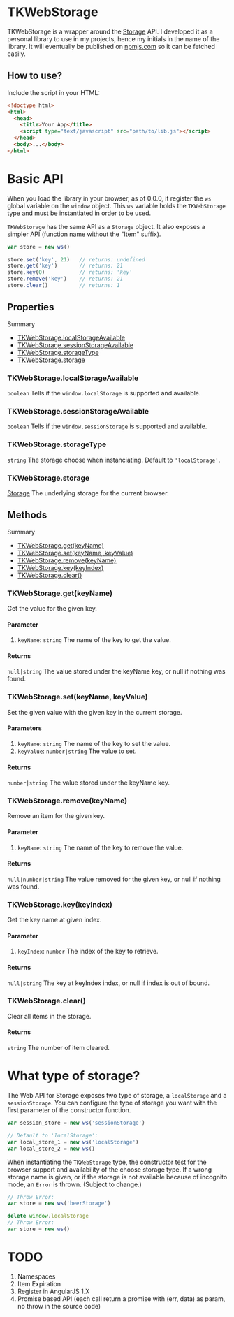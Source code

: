 # TKWebStorage

TKWebStorage is a wrapper around the [Storage](https://developer.mozilla.org/en-US/docs/Web/API/Storage) API.
I developed it as a personal library to use in my projects, hence my initials in the name of the library.
It will eventually be published on [npmjs.com](https://www.npmjs.com/) so it can be fetched easily.

## How to use?

Include the script in your HTML:

``` html
<!doctype html>
<html>
  <head>
    <title>Your App</title>
    <script type="text/javascript" src="path/to/lib.js"></script>
  </head>
  <body>...</body>
</html>
```



# Basic API

When you load the library in your browser, as of 0.0.0, it register the `ws` global variable on the `window` object.
This `ws` variable holds the `TKWebStorage` type and must be instantiated in order to be used.

`TKWebStorage` has the same API as a `Storage` object.
It also exposes a simpler API (function name without the "Item" suffix).

``` javascript
var store = new ws()

store.set('key', 21)   // returns: undefined
store.get('key')       // returns: 21
store.key(0)           // returns: 'key'
store.remove('key')    // returns: 21
store.clear()          // returns: 1
```

## Properties

Summary

- [TKWebStorage.localStorageAvailable](#tkwebstoragelocalstorageavailable)
- [TKWebStorage.sessionStorageAvailable](#tkwebstoragesessionstorageavailable)
- [TKWebStorage.storageType](#tkwebstoragestoragetype)
- [TKWebStorage.storage](#tkwebstoragestorage)

### TKWebStorage.localStorageAvailable
`boolean`
Tells if the `window.localStorage` is supported and available.

### TKWebStorage.sessionStorageAvailable
`boolean`
Tells if the `window.sessionStorage` is supported and available.

### TKWebStorage.storageType
`string`
The storage choose when instanciating. Default to `'localStorage'`.

### TKWebStorage.storage
[Storage](https://developer.mozilla.org/en-US/docs/Web/API/Storage)
The underlying storage for the current browser.


## Methods

Summary

- [TKWebStorage.get(keyName)](#tkwebstoragegetkeyname)
- [TKWebStorage.set(keyName, keyValue)](#tkwebstoragesetkeynamekeyvalue)
- [TKWebStorage.remove(keyName)](#tkwebstorageremovekeyname)
- [TKWebStorage.key(keyIndex)](#tkwebstoragekeykeyindex)
- [TKWebStorage.clear()](#tkwebstorageclear)

### TKWebStorage.get(keyName)
Get the value for the given key.

#### Parameter
1. `keyName`: `string` The name of the key to get the value.

#### Returns
`null|string` The value stored under the keyName key, or null if nothing was found.

### TKWebStorage.set(keyName, keyValue)
Set the given value with the given key in the current storage.

#### Parameters
1. `keyName`: `string` The name of the key to set the value.
2. `keyValue`: `number|string` The value to set.

#### Returns
`number|string` The value stored under the keyName key.

### TKWebStorage.remove(keyName)
Remove an item for the given key.

#### Parameter
1. `keyName`: `string` The name of the key to remove the value.

#### Returns
`null|number|string` The value removed for the given key, or null if nothing was found.

### TKWebStorage.key(keyIndex)
Get the key name at given index.

#### Parameter
1. `keyIndex`: `number` The index of the key to retrieve.

#### Returns
`null|string` The key at keyIndex index, or null if index is out of bound.

### TKWebStorage.clear()
Clear all items in the storage.

#### Returns
`string` The number of item cleared.



# What type of storage?

The Web API for Storage exposes two type of storage, a `localStorage` and a `sessionStorage`.
You can configure the type of storage you want with the first parameter of the constructor function.

``` javascript
var session_store = new ws('sessionStorage')

// Default to 'localStorage':
var local_store_1 = new ws('localStorage')
var local_store_2 = new ws()
```

When instantiating the `TKWebStorage` type, the constructor test for the browser support and availability of the choose storage type.
If a wrong storage name is given, or if the storage is not available because of incognito mode, an `Error` is thrown.
(Subject to change.)

``` javascript
// Throw Error:
var store = new ws('beerStorage')

delete window.localStorage
// Throw Error:
var store = new ws()
```



# TODO

1. Namespaces
2. Item Expiration
3. Register in AngularJS 1.X
4. Promise based API (each call return a promise with (err, data) as param, no throw in the source code)
